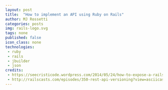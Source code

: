 ```yaml
---
layout: post
title:  "How to implement an API using Ruby on Rails"
author: MJ Rossetti
categories: posts
img: rails-logo.svg
tags: none
published: false
icon_class: none
technologies:
 - ruby
 - rails
 - jbuilder
 - json
credits:
 - https://seecristicode.wordpress.com/2014/05/24/how-to-expose-a-rails-api/
 - http://railscasts.com/episodes/350-rest-api-versioning?view=asciicast
---
```

